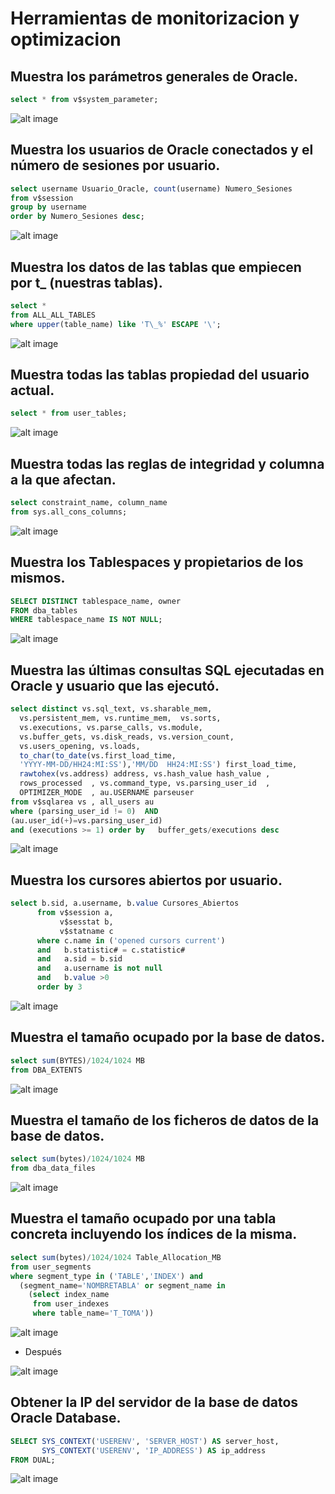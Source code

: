 # Herramientas de monitorizacion y optimizacion

## Muestra los parámetros generales de Oracle.
```sql
select * from v$system_parameter;
```

![alt image](./Capturas/1.png)

## Muestra los usuarios de Oracle conectados y el número de sesiones por usuario.

```sql
select username Usuario_Oracle, count(username) Numero_Sesiones
from v$session
group by username
order by Numero_Sesiones desc;
```

![alt image](./Capturas/2.png)

## Muestra los datos de las tablas que empiecen por t_ (nuestras tablas).

```sql
select * 
from ALL_ALL_TABLES 
where upper(table_name) like 'T\_%' ESCAPE '\';
```

![alt image](./Capturas/3.png)

## Muestra todas las tablas propiedad del usuario actual.

```sql
select * from user_tables;
```

![alt image](./Capturas/4.png)

## Muestra todas las reglas de integridad y columna a la que afectan.

```sql
select constraint_name, column_name 
from sys.all_cons_columns;
```

![alt image](./Capturas/5.png)

## Muestra los Tablespaces y propietarios de los mismos.

```sql
SELECT DISTINCT tablespace_name, owner
FROM dba_tables
WHERE tablespace_name IS NOT NULL;
```

![alt image](./Capturas/7.png)

## Muestra las últimas consultas SQL ejecutadas en Oracle y usuario que las ejecutó.

```sql
select distinct vs.sql_text, vs.sharable_mem, 
  vs.persistent_mem, vs.runtime_mem,  vs.sorts,
  vs.executions, vs.parse_calls, vs.module,  
  vs.buffer_gets, vs.disk_reads, vs.version_count, 
  vs.users_opening, vs.loads,  
  to_char(to_date(vs.first_load_time,
  'YYYY-MM-DD/HH24:MI:SS'),'MM/DD  HH24:MI:SS') first_load_time,  
  rawtohex(vs.address) address, vs.hash_value hash_value , 
  rows_processed  , vs.command_type, vs.parsing_user_id  , 
  OPTIMIZER_MODE  , au.USERNAME parseuser  
from v$sqlarea vs , all_users au   
where (parsing_user_id != 0)  AND 
(au.user_id(+)=vs.parsing_user_id)  
and (executions >= 1) order by   buffer_gets/executions desc 
```

![alt image](./Capturas/8.png)

## Muestra los cursores abiertos por usuario.

```sql
select b.sid, a.username, b.value Cursores_Abiertos
      from v$session a,
           v$sesstat b,
           v$statname c
      where c.name in ('opened cursors current')
      and   b.statistic# = c.statistic#
      and   a.sid = b.sid 
      and   a.username is not null
      and   b.value >0
      order by 3
```

![alt image](./Capturas/9.png)


## Muestra el tamaño ocupado por la base de datos.

```sql
select sum(BYTES)/1024/1024 MB 
from DBA_EXTENTS  
```

![alt image](./Capturas/10.png)

## Muestra el tamaño de los ficheros de datos de la base de datos.

```sql
select sum(bytes)/1024/1024 MB 
from dba_data_files
```

![alt image](./Capturas/11.png)

## Muestra el tamaño ocupado por una tabla concreta incluyendo los índices de la misma.

```sql
select sum(bytes)/1024/1024 Table_Allocation_MB 
from user_segments
where segment_type in ('TABLE','INDEX') and
  (segment_name='NOMBRETABLA' or segment_name in
    (select index_name 
     from user_indexes 
     where table_name='T_TOMA'))
```

![alt image](./Capturas/12.png)

- Después

![alt image]()

## Obtener la IP del servidor de la base de datos Oracle Database.

```sql
SELECT SYS_CONTEXT('USERENV', 'SERVER_HOST') AS server_host,
       SYS_CONTEXT('USERENV', 'IP_ADDRESS') AS ip_address
FROM DUAL;
```

![alt image](./Capturas/13.png)

